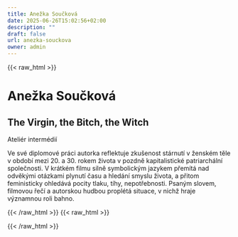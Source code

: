 ```yaml
---
title: Anežka Součková
date: 2025-06-26T15:02:56+02:00
description: ""
draft: false
url: anezka-souckova
owner: admin
---
```

{{< raw_html >}}
<h1>Anežka Součkov&aacute;</h1>
<h2>The Virgin, the Bitch, the Witch</h2>
<p>Ateli&eacute;r interm&eacute;di&iacute;</p>
<p>Ve sv&eacute; diplomov&eacute; pr&aacute;ci autorka reflektuje zku&scaron;enost st&aacute;rnut&iacute; v žensk&eacute;m těle v obdob&iacute; mezi 20. a 30. rokem života v pozdně kapitalistick&eacute; patriarch&aacute;ln&iacute; společnosti. V kr&aacute;tk&eacute;m filmu silně symbolick&yacute;m jazykem přem&iacute;t&aacute; nad odvěk&yacute;mi ot&aacute;zkami plynut&iacute; času a hled&aacute;n&iacute; smyslu života, a přitom feministicky ohled&aacute;v&aacute; pocity tlaku, t&iacute;hy, nepotřebnosti. Psan&yacute;m slovem, filmovou řeč&iacute; a autorskou hudbou propl&eacute;t&aacute; situace, v nichž hraje v&yacute;znamnou roli bahno.</p>
{{< /raw_html >}}
<!-- SECTION BREAK -->
{{< raw_html >}}

{{< /raw_html >}}
